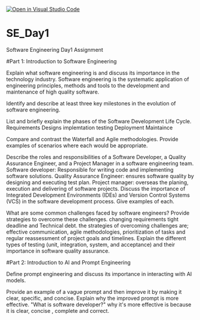 [![Open in Visual Studio Code](https://classroom.github.com/assets/open-in-vscode-2e0aaae1b6195c2367325f4f02e2d04e9abb55f0b24a779b69b11b9e10269abc.svg)](https://classroom.github.com/online_ide?assignment_repo_id=15569951&assignment_repo_type=AssignmentRepo)
# SE_Day1
Software Engineering Day1 Assignment

#Part 1: Introduction to Software Engineering

Explain what software engineering is and discuss its importance in the technology industry.
Software engineering is the systematic application of engineering principles, methods and tools to the development and maintenance of high quality software.

Identify and describe at least three key milestones in the evolution of software engineering.


List and briefly explain the phases of the Software Development Life Cycle.
Requirements 
Designs
implemtation
testing 
Deployment 
Maintaince

Compare and contrast the Waterfall and Agile methodologies. Provide examples of scenarios where each would be appropriate.


Describe the roles and responsibilities of a Software Developer, a Quality Assurance Engineer, and a Project Manager in a software engineering team.
Software developer: Responsible for writing code and implementing software solutions.
Quality Assurance Engineer: ensures software quality by designing and executing test plan.
Project manager: overseas the planing, execution and delivering of software projects.
Discuss the importance of Integrated Development Environments (IDEs) and Version Control Systems (VCS) in the software development process. Give examples of each.


What are some common challenges faced by software engineers? Provide strategies to overcome these challenges.
changing requirements
tight deadline and 
Technical debt.
the strategies of overcoming challenges are; effective communication, agile methodologies, prioritization of tasks and regular reassessment of project goals and timelines.
Explain the different types of testing (unit, integration, system, and acceptance) and their importance in software quality assurance.


#Part 2: Introduction to AI and Prompt Engineering


Define prompt engineering and discuss its importance in interacting with AI models.


Provide an example of a vague prompt and then improve it by making it clear, specific, and concise. Explain why the improved prompt is more effective.
"What is software developer?" why it's more effective is because it is clear, concise , complete and correct.
